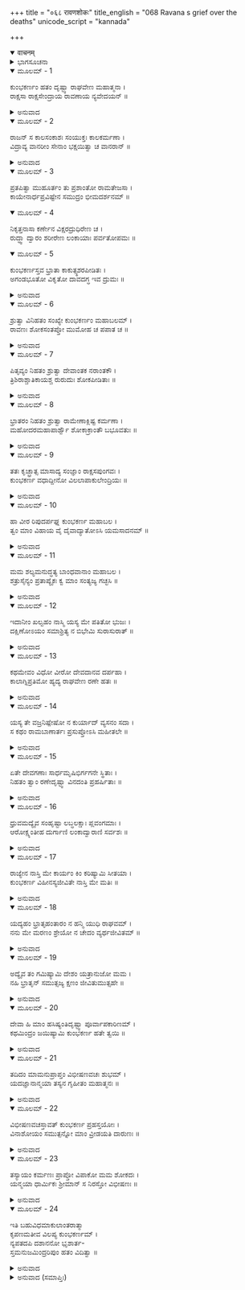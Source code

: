 +++
title = "०६८ रावणशोकः"
title_english = "068 Ravana s grief over the deaths"
unicode_script = "kannada"

+++
<details open><summary>वाचनम्</summary>

<div class="audioEmbed"  caption="श्रीराम-हरिसीताराममूर्ति-घनपाठिभ्यां वचनम्" src="https://archive.org/download/Ramayana-recitation-Sriram-harisItArAmamUrti-Ghanapaati-v2/Kanda_6/Kanda_6_YK-068-Ravana_s_grief_over_the_deaths__0.mp3"></div>
</details>



<details><summary>ಭಾಗಸೂಚನಾ</summary>

ಕುಂಭಕರ್ಣನ ಮರಣದಿಂದ ರಾವಣನ ದುಃಖ
</details>

<details open><summary>ಮೂಲಮ್ - 1</summary>

ಕುಂಭಕರ್ಣಂ ಹತಂ ದೃಷ್ಟ್ವಾ ರಾಘವೇಣ ಮಹಾತ್ಮನಾ ।  
ರಾಕ್ಷಸಾ ರಾಕ್ಷಸೇಂದ್ರಾಯ ರಾವಣಾಯ ನ್ಯವೇದಯನ್ ॥
</details>

<details><summary>ಅನುವಾದ</summary>

ಮಹಾತ್ಮಾ ಶ್ರೀರಾಮಚಂದ್ರನು ಕುಂಭಕರ್ಣನನ್ನು ವಧಿಸಿದುದನ್ನು ನೋಡಿ ರಾಕ್ಷಸರು ಹೋಗಿ ರಾಜಾ ರಾವಣನ ಬಳಿಯಲ್ಲಿ ಹೇಳಿದರು.॥1॥
</details>

<details open><summary>ಮೂಲಮ್ - 2</summary>

ರಾಜನ್ ಸ ಕಾಲಸಂಕಾಶಃ ಸಂಯುಕ್ತಃ ಕಾಲಕರ್ಮಣಾ  ।  
ವಿದ್ರಾವ್ಯ ವಾನರೀಂ ಸೇನಾಂ ಭಕ್ಷಯಿತ್ವಾ ಚ ವಾನರಾನ್ ॥
</details>

<details><summary>ಅನುವಾದ</summary>

ಮಹಾರಾಜಾ! ಕಾಲನಂತಿದ್ದ ಭಯಂಕರ ಪರಾಕ್ರಮಿ ಕುಂಭಕರ್ಣನು ವಾನರ ಸೈನ್ಯವನ್ನು ಓಡಿಸಿ, ಅನೇಕ ವಾನರರನ್ನು ತನ್ನ ತುತ್ತಾಗಿಸಿಕೊಂಡು ಸ್ವತಃ ಕಾಲನಿಗೆ ಕವಳವಾದನು.॥2॥
</details>

<details open><summary>ಮೂಲಮ್ - 3</summary>

ಪ್ರತಪಿತ್ವಾ ಮುಹೂರ್ತಂ ತು ಪ್ರಶಾಂತೋ ರಾಮತೇಜಸಾ ।  
ಕಾಯೇನಾರ್ಧಪ್ರವಿಷ್ಟೇನ ಸಮುದ್ರಂ ಭೀಮದರ್ಶನಮ್ ॥
</details>

<details open><summary>ಮೂಲಮ್ - 4</summary>

ನಿಕೃತ್ತನಾಸಾ  ಕರ್ಣೇನ ವಿಕ್ಷರದ್ರುಧಿರೇಣ ಚ ।  
ರುದ್ಧ್ವಾ ದ್ವಾರಂ ಶರೀರೇಣ ಲಂಕಾಯಾಃ ಪರ್ವತೋಪಮಃ ॥
</details>

<details open><summary>ಮೂಲಮ್ - 5</summary>

ಕುಂಭಕರ್ಣಸ್ತವ  ಭ್ರಾತಾ ಕಾಕುತ್ಸ್ಥಶರಪೀಡಿತಃ ।  
ಅಗಂಡಭೂತೋ ವಿಕೃತೋ ದಾವದಗ್ಧ ಇವ ದ್ರುಮಃ ॥
</details>

<details><summary>ಅನುವಾದ</summary>

ಅವನು ಎರಡು ಘಳಿಗೆ ತನ್ನ ಪ್ರತಾಪದಿಂದ ಬೆಳಗಿ ಕೊನೆಗೆ ಶ್ರೀರಾಮನ ತೇಜದಿಂದ ಶಾಂತನಾದನು. ಅರ್ಧಶರೀರ ಭಯಾನಕವಾದ ಸಮುದ್ರದಲ್ಲಿ ಬಿದ್ದುಹೋಯಿತು ಹಾಗೂ ಅರ್ಧ ಶರೀರ (ಮಸ್ತಕ)ವು ಕಿವಿ, ಮೂಗು ತುಂಡಾದ್ದರಿಂದ ರಕ್ತ ಸುರಿಯುತ್ತಾ ಲಂಕೆಯ ದ್ವಾರದಲ್ಲಿ ಬಿತ್ತು. ನಿಮ್ಮ ತಮ್ಮ ಪರ್ವತಾಕಾರ ಕುಂಭಕರ್ಣನ ಆ ಮಸ್ತಕವು ಲಂಕೆಯ ದ್ವಾರವನ್ನು ತಡೆದು ಬಿದ್ದಿದೆ. ಅವನು ಶ್ರೀರಾಮನ ಬಾಣ ಗಳಿಂದ ಘಾಸಿಗೊಂಡು ಅಗಂಡಭೂತವಾಗಿ (ಕೈ-ಕಾಲು, ಮಸ್ತಕ ಹೀನನಾಗಿ) ದಾವಾನಲದಿಂದ ದಗ್ಧವಾದ ಮರದಂತೆ ನಾಶವಾಗಿ ಹೋದನು.॥3-5॥
</details>

<details open><summary>ಮೂಲಮ್ - 6</summary>

ಶ್ರುತ್ವಾ ವಿನಿಹತಂ ಸಂಖ್ಯೇ ಕುಂಭಕರ್ಣಂ ಮಹಾಬಲಮ್ ।  
ರಾವಣಃ ಶೋಕಸಂತಪ್ತೋ ಮುಮೋಹ ಚ ಪಪಾತ ಚ  ॥
</details>

<details><summary>ಅನುವಾದ</summary>

‘ಮಹಾಬಲೀ ಕುಂಭಕರ್ಣನು ಯುದ್ಧದಲ್ಲಿ ಸತ್ತುಹೋದನು’ ಎಂದು ಕೇಳಿ ರಾವಣನು ಶೋಕಸಂತಪ್ತನಾಗಿ ಮೂರ್ಛಿತನಾಗಿ ನೆಲಕ್ಕೆ ಬಿದ್ದು ಬಿಟ್ಟನು.॥6॥
</details>

<details open><summary>ಮೂಲಮ್ - 7</summary>

ಪಿತೃವ್ಯಂ ನಿಹತಂ ಶ್ರುತ್ವಾ ದೇವಾಂತಕ ನರಾಂತಕೌ ।  
ತ್ರಿಶಿರಾಶ್ಚಾತಿಕಾಯಶ್ಚ ರುರುದುಃ ಶೋಕಪೀಡಿತಾಃ ॥
</details>

<details><summary>ಅನುವಾದ</summary>

ತಮ್ಮ ಚಿಕ್ಕಪ್ಪನ ನಿಧನದ ವಾರ್ತೆ ಕೇಳಿ, ದೇವಾಂತಕ, ನರಾಂತಕ, ತ್ರಿಶಿರ ಮತ್ತು ಅತಿಕಾಯ ಇವರು ದುಃಖದಿಂದ ನೊಂದು ಬಿಕ್ಕಿಬಿಕ್ಕಿ ಅಳತೊಡಗಿದರು.॥7॥
</details>

<details open><summary>ಮೂಲಮ್ - 8</summary>

ಭ್ರಾತರಂ ನಿಹತಂ ಶ್ರುತ್ವಾ ರಾಮೇಣಾಕ್ಲಿಷ್ಟ ಕರ್ಮಣಾ ।  
ಮಹೋದರಮಹಾಪಾರ್ಶ್ವೌ ಶೋಕಾಕ್ರಾಂತೌ ಬಭೂವತುಃ ॥
</details>

<details><summary>ಅನುವಾದ</summary>

ಅನಾಯಾಸವಾಗಿ ಮಹತ್ಕಾರ್ಯಗಳನ್ನು ಮಾಡುವ ಶ್ರೀರಾಮನು ಕುಂಭಕರ್ಣನನ್ನು ಸಂಹರಿಸಿದನೆಂಬ ವಾರ್ತೆ ಕೇಳಿ, ಅವನ ಸೋದರರಾದ ಮಹೋದರ ಮತ್ತು ಮಹಾ ಪಾರ್ಶ್ವರೂ ಶೋಕಾಕ್ರಾಂತರಾದರು.॥8॥
</details>

<details open><summary>ಮೂಲಮ್ - 9</summary>

ತತಃ ಕೃಚ್ಛ್ರಾತ್ಸ ಮಾಸಾದ್ಯ ಸಂಜ್ಞಾಂ ರಾಕ್ಷಸಪುಂಗವಃ  ।  
ಕುಂಭಕರ್ಣ ವಧಾದ್ದೀನೋ ವಿಲಲಾಪಾಕುಲೇಂದ್ರಿಯಃ ॥
</details>

<details><summary>ಅನುವಾದ</summary>

ಅನಂತರ ಬಹಳ ಕಷ್ಟದಿಂದ ಎಚ್ಚರಗೊಂಡ ರಾವಣನು ಕುಂಭಕರ್ಣನ ವಧೆಯಿಂದ ದುಃಖಿತನಾಗಿ ವಿಲಾಪಿಸುತ್ತಾ, ಅವನ ಇಂದ್ರಿಯಗಳೆಲ್ಲ ಶೋಕದಿಂದ ವ್ಯಾಕುಲಗೊಂಡವು..॥9॥
</details>

<details open><summary>ಮೂಲಮ್ - 10</summary>

ಹಾ ವೀರ ರಿಪುದರ್ಪಘ್ನ ಕುಂಭಕರ್ಣ ಮಹಾಬಲ ।  
ತ್ವಂ ಮಾಂ ವಿಹಾಯ ವೈ ದೈವಾದ್ಯಾತೋಽಸಿ ಯಮಸಾದನಮ್ ॥
</details>

<details><summary>ಅನುವಾದ</summary>

ಅವನು ಅಳುತ್ತಾ ಹೇಳುತ್ತಾನೆ- ಅಯ್ಯೋ! ಮಹಾಬಲಿ ವೀರನೇ! ಶತ್ರುಗಳ ದರ್ಪ ವಿಧ್ವಂಶಕನೇ! ಕುಂಭಕರ್ಣನೇ! ದೈವವಶದಿಂದ ನನ್ನನ್ನು ಅಸಹಾಯಕನಾಗಿಸಿ ನೀನು ಯಮಾಲಯಕ್ಕೆ ತೆರಳಿದೆಯಲ್ಲ.॥10॥
</details>

<details open><summary>ಮೂಲಮ್ - 11</summary>

ಮಮ ಶಲ್ಯಮನುದ್ಧತ್ಯ ಬಾಂಧವಾನಾಂ ಮಹಾಬಲ ।  
ಶತ್ರುಸೈನ್ಯಂ ಪ್ರತಾಪ್ಯೈಕಃ ಕ್ವ ಮಾಂ ಸಂತ್ಯಜ್ಯ ಗಚ್ಛಸಿ ॥
</details>

<details><summary>ಅನುವಾದ</summary>

ಮಹಾಬಲೀ ವೀರನೇ! ನೀನು ನನ್ನ ಹಾಗೂ ಈ ಬಂಧು-ಬಾಂಧವರ ಕಂಟಕ ದೂರಮಾಡದೆಯೇ ಶತ್ರು ಸೈನ್ಯವನ್ನು ಸಂತಪ್ತಗೊಳಿಸಿ ನನ್ನನ್ನು ಬಿಟ್ಟು ಒಬ್ಬನೇ ಹೊರಟು ಹೋಗುತ್ತಿದ್ದೆಯಲ್ಲ.॥11॥
</details>

<details open><summary>ಮೂಲಮ್ - 12</summary>

ಇದಾನೀಂ ಖಲ್ವಹಂ ನಾಸ್ಮಿ ಯಸ್ಯ ಮೇ ಪತಿತೋ ಭುಜಃ ।  
ದಕ್ಷಿಣೋಽಯಂ ಸಮಾಶ್ರಿತ್ಯ ನ ಬಿಭೇಮಿ ಸುರಾಸುರಾತ್ ॥
</details>

<details><summary>ಅನುವಾದ</summary>

ಈಗ ನಾನು ಖಂಡಿತವಾಗಿ ಶೂನ್ಯನಾಗಿ ಬಿಟ್ಟೆ, ಏಕೆಂದರೆ ಯಾರು ನನ್ನ ಬಲಭುಜದಂತಿದ್ದನೋ, ಯಾರ ಭರವಸೆಯಿಂದ ನಾನು ದೇವಾಸುರರಿಗೂ ಹೆದರುತ್ತಿರಲಿಲ್ಲವೋ ಆ ಕುಂಭಕರ್ಣನು ಧರಾಶಾಯಿ ಆದನು.॥12॥
</details>

<details open><summary>ಮೂಲಮ್ - 13</summary>

ಕಥಮೇವಂ ವಿಧೋ ವೀರೋ ದೇವದಾನವ ದರ್ಪಹಾ ।  
ಕಾಲಾಗ್ನಿಪ್ರತಿಮೋ ಹ್ಯದ್ಯ ರಾಘವೇಣ ರಣೇ ಹತಃ ॥
</details>

<details><summary>ಅನುವಾದ</summary>

ಕಾಲಾಗ್ನಿಯಂತೆ ಕಂಡುಬರುವ ದೇವ-ದಾನವರ ದರ್ಪವನ್ನು ಮುರಿಯುತ್ತಿದ್ದ ವೀರನು ಇಂದು ರಣಕ್ಷೇತ್ರದಲ್ಲಿ ರಾಮನ ಕೈಯಿಂದ ಹೇಗೆ ಹತನಾದನು.॥13॥
</details>

<details open><summary>ಮೂಲಮ್ - 14</summary>

ಯಸ್ಯ ತೇ ವಜ್ರನಿಷ್ಪೇಷೋ ನ ಕುರ್ಯಾದ್ ವ್ಯಸನಂ ಸದಾ ।  
ಸ ಕಥಂ ರಾಮಬಾಣಾರ್ತಃ ಪ್ರಸುಪ್ತೋಽಸಿ ಮಹೀತಲೇ ॥
</details>

<details><summary>ಅನುವಾದ</summary>

ತಮ್ಮನೇ! ನಿನಗೆ ವಜ್ರಾಯುಧದ ಪ್ರಹಾರವೂ ಏನೂ ಮಾಡುತ್ತಿರಲಿಲ್ಲ. ಅಂತಹ ನೀನು ಇಂದು ರಾಮನ ಬಾಣಗಳಿಂದ ಪೀಡಿತನಾಗಿ ಭೂತಲದಲ್ಲಿ ಏಕೆ ಮಲಗಿರುವೆ.॥14॥
</details>

<details open><summary>ಮೂಲಮ್ - 15</summary>

ಏತೇ ದೇವಗಣಾಃ ಸಾರ್ಧಮೃಷಿಭಿರ್ಗಗನೇ ಸ್ಥಿತಾಃ ।  
ನಿಹತಂ ತ್ವಾಂ ರಣೇದೃಷ್ಟ್ವಾ ವಿನದಂತಿ ಪ್ರಹರ್ಷಿತಾಃ ॥
</details>

<details><summary>ಅನುವಾದ</summary>

ಇಂದು ಸಮರಾಂಗಣದಲ್ಲಿ ನೀನು ಸತ್ತಿರುವುದನ್ನು ನೋಡಿ ಆಕಾಶದಲ್ಲಿ ನಿಂತಿರುವ ಈ ಋಷಿಗಳ ಸಹಿತ ದೇವತೆಗಳು ಹರ್ಷನಾದ ಮಾಡುತ್ತಿದ್ದಾರೆ.॥15॥
</details>

<details open><summary>ಮೂಲಮ್ - 16</summary>

ಧ್ರುವಮದ್ಯೈವ ಸಂಹೃಷ್ಟಾ ಲಬ್ಧಲಕ್ಷಾಃ ಪ್ಲವಂಗಮಾಃ ।  
ಆರೋಕ್ಷ್ಯಂತೀಹ ದುರ್ಗಾಣಿ ಲಂಕಾದ್ವಾರಾಣಿ ಸರ್ವಶಃ ॥
</details>

<details><summary>ಅನುವಾದ</summary>

ನಿಶ್ಚಯವಾಗಿ ಈಗ ಇಂತಹ ಸಂದರ್ಭನೋಡಿ ಹರ್ಷಗೊಂಡ ವಾನರರು ಇಂದೇ ಲಂಕೆಯ ಸಮಸ್ತ ದುರ್ಗಮ ದ್ವಾರಗಳನ್ನು ಆಕ್ರಮಿಸುವರು.॥16॥
</details>

<details open><summary>ಮೂಲಮ್ - 17</summary>

ರಾಜ್ಯೇನ ನಾಸ್ತಿ ಮೇ ಕಾರ್ಯಂ ಕಿಂ ಕರಿಷ್ಯಾಮಿ ಸೀತಯಾ ।  
ಕುಂಭಕರ್ಣ ವಿಹೀನಸ್ಯಜೀವಿತೇ ನಾಸ್ತಿ ಮೇ ಮತಿಃ ॥
</details>

<details><summary>ಅನುವಾದ</summary>

ಈಗ ನನಗೆ ರಾಜ್ಯದಿಂದ ಯಾವ ಪ್ರಯೋಜನವೂ ಇಲ್ಲ, ಸೀತೆಯನ್ನು ಪಡೆದು ನಾನೇನು ಮಾಡಲಿ? ಕುಂಭಕರ್ಣನಲ್ಲದೆ ಬದುಕುಳಿಯುವ ಮನಸ್ಸೇ ನನಗಿಲ್ಲ.॥17॥
</details>

<details open><summary>ಮೂಲಮ್ - 18</summary>

ಯದ್ಯಹಂ ಭ್ರಾತೃಹಂತಾರಂ ನ ಹನ್ಮಿ ಯುಧಿ ರಾಘವಮ್ ।  
ನನು ಮೇ ಮರಣಂ ಶ್ರೇಯೋ ನ ಚೇದಂ ವ್ಯರ್ಥಜೀವಿತಮ್ ॥
</details>

<details><summary>ಅನುವಾದ</summary>

ಯುದ್ಧದಲ್ಲಿ ನನ್ನ ತಮ್ಮನನ್ನು ವಧೆಮಾಡಿದ ರಾಮನನ್ನು ಕೊಲ್ಲದಿದ್ದರೆ ನಾನು ಸಾಯುವುದೇ ಒಳಿತು. ಈ ನಿರರ್ಥಕ ಜೀವನವನ್ನು ಸುರಕ್ಷಿತವಾಗಿಡುವುದು ಎಂದಿಗೂ ಒಳ್ಳೆಯದಲ್ಲ.॥18॥
</details>

<details open><summary>ಮೂಲಮ್ - 19</summary>

ಅದ್ಯೈವ ತಂ ಗಮಿಷ್ಯಾಮಿ ದೇಶಂ ಯತ್ರಾನುಜೋ ಮಮ ।  
ನಹಿ ಭ್ರಾತೃನ್ ಸಮುತ್ಸಜ್ಯ ಕ್ಷಣಂ ಜೀವಿತುಮುತ್ಸಹೇ ॥
</details>

<details><summary>ಅನುವಾದ</summary>

ನನ್ನ ತಮ್ಮ ಕುಂಭಕರ್ಣನು ಹೋದ ಊರಿಗೇ ನಾನು ಇಂದೇ ಹೊರಟುಹೋಗುವೆನು. ನಾನು ನನ್ನ ತಮ್ಮಂದಿರನ್ನು ಬಿಟ್ಟು ಕ್ಷಣಕಾಲವೂ ಬದುಕುಳಿಯಲು ಬಯಸುವುದಿಲ್ಲ.॥19॥
</details>

<details open><summary>ಮೂಲಮ್ - 20</summary>

ದೇವಾ ಹಿ ಮಾಂ ಹಸಿಷ್ಯಂತಿದೃಷ್ಟ್ವಾ ಪೂರ್ವಾಪಕಾರಿಣಮ್ ।  
ಕಥಮಿಂದ್ರಂ ಜಯಿಷ್ಯಾಮಿ ಕುಂಭಕರ್ಣ ಹತೇ ತ್ವಯಿ ॥
</details>

<details><summary>ಅನುವಾದ</summary>

ನಾನು ಮೊದಲು ದೇವತೆಗಳನ್ನು ಅಪಮಾನಪಡಿಸಿದ್ದೆ, ಈಗ ಅವರು ನನ್ನನ್ನು ನೋಡಿ ನಗುವರು. ಅಯ್ಯೋ! ಕುಂಭಕರ್ಣನೇ! ನೀನು ಸತ್ತು ಹೋದ ಮೇಲೆ ಈಗ ನಾನು ಇಂದ್ರನನ್ನು ಹೇಗೆ ಜಯಿಸಲಿ.॥20॥
</details>

<details open><summary>ಮೂಲಮ್ - 21</summary>

ತದಿದಂ ಮಾಮನುಪ್ರಾಪ್ತಂ ವಿಭೀಷಣವಚಃ ಶುಭಮ್ ।  
ಯದಜ್ಞಾನಾನ್ಮಯಾ ತಸ್ಯನ ಗೃಹೀತಂ ಮಹಾತ್ಮನಃ ॥
</details>

<details><summary>ಅನುವಾದ</summary>

ಮಹಾತ್ಮಾ ವಿಭೀಷಣನು ಹೇಳಿದ ಉತ್ತಮ ಮಾತುಗಳನ್ನು ಅಜ್ಞಾನವಶ ಸ್ವೀಕರಿಸಲಿಲ್ಲ. ಅದು ಇಂದು ನನ್ನ ಮೇಲೆ ಪ್ರತ್ಯಕ್ಷವಾಗಿ ಬಂದೊದಗಿದೆ.॥21॥
</details>

<details open><summary>ಮೂಲಮ್ - 22</summary>

ವಿಭೀಷಣವಚಸ್ತಾವತ್ ಕುಂಭಕರ್ಣ ಪ್ರಹಸ್ತಯೋಃ ।  
ವಿನಾಶೋಯಂ ಸಮುತ್ಪನ್ನೋ ಮಾಂ ವ್ರೀಡಯತಿ ದಾರುಣಃ ॥
</details>

<details><summary>ಅನುವಾದ</summary>

ಕುಂಭಕರ್ಣ ಮತ್ತು ಪ್ರಹಸ್ತರ ಈ ದಾರುಣ ವಿನಾಶ ಉತ್ಪನ್ನವಾದಾಗಿನಿಂದ ವಿಭೀಷಣನ ಮಾತು ನೆನಪಾಗಿ ನನ್ನನ್ನು ಲಜ್ಜಿತವನ್ನಾಗಿಸಿದೆ.॥22॥
</details>

<details open><summary>ಮೂಲಮ್ - 23</summary>

ತಸ್ಯಾಯಂ ಕರ್ಮಣಃ ಪ್ರಾಪ್ತೋ ವಿಪಾಕೋ ಮಮ ಶೋಕದಃ ।  
ಯನ್ಮಯಾ ಧಾರ್ಮಿಕಃ ಶ್ರೀಮಾನ್ ಸ ನಿರಸ್ತೋ ವಿಭೀಷಣಃ ॥
</details>

<details><summary>ಅನುವಾದ</summary>

ಧರ್ಮಪರಾಯಣ ಶ್ರೀಮಾನ್ ವಿಭೀಷಣನನ್ನು ನಾನು ಮನೆಯಿಂದ ಹೊರಹಾಕಿದ್ದೇನೋ, ಅದೇ ಕರ್ಮದ ಈ ಶೋಕದಾಯಕ ಪರಿಣಾಮ ಈಗ ನನಗೆ ಭೋಗಿಸಬೇಕಾಯಿತು.॥23॥
</details>

<details open><summary>ಮೂಲಮ್ - 24</summary>

ಇತಿ ಬಹುವಿಧಮಾಕುಲಾಂತರಾತ್ಮಾ  
ಕೃಪಣಮತೀವ ವಿಲಪ್ಯ ಕುಂಭಕರ್ಣಮ್ ।  
ನ್ಯಪತದಪಿ ದಶಾನನೋ ಭೃಶಾರ್ತ-  
ಸ್ತಮನುಜಮಿಂದ್ರರಿಪುಂ ಹತಂ ವಿದಿತ್ವಾ ॥
</details>

<details><summary>ಅನುವಾದ</summary>

ಹೀಗೆ ಬಗೆಬಗೆಯಾಗಿ ದೀನನಾಗಿ ಅತ್ಯಂತ ವಿಲಾಪ ಮಾಡಿ ವ್ಯಾಕುಲಚಿತ್ತನಾದ ದಶಮುಖ ರಾವಣನು ತನ್ನ ತಮ್ಮ ಇಂದ್ರಶತ್ರು ಕುಂಭಕರ್ಣನ ವಧೆಯನ್ನು ಸ್ಮರಿಸುತ್ತಾ ಬಹಳ ವ್ಯಥಿತವಾಗಿ ಪುನಃ ಭೂಮಿಗೆ ಬಿದ್ದು ಬಿಟ್ಟನು.॥24॥
</details>

<details><summary>ಅನುವಾದ (ಸಮಾಪ್ತಿಃ)</summary>

ಶ್ರೀವಾಲ್ಮೀಕಿ ವಿರಚಿತ ಆರ್ಷರಾಮಾಯಣ ಆದಿಕಾವ್ಯದ ಯುದ್ಧಕಾಂಡದಲ್ಲಿ ಅರವತ್ತೆಂಟನೆ ಸರ್ಗ ಪೂರ್ಣವಾಯಿತು.॥68॥
</details>
